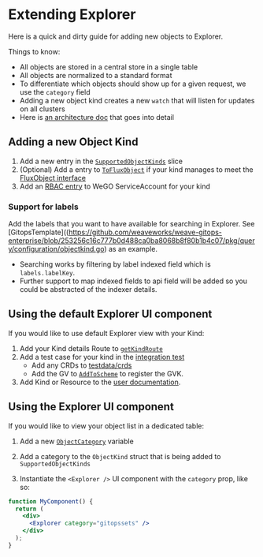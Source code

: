 # Extending Explorer

Here is a quick and dirty guide for adding new objects to Explorer.

Things to know:

- All objects are stored in a central store in a single table
- All objects are normalized to a standard format
- To differentiate which objects should show up for a given request, we use the `category` field
- Adding a new object kind creates a new `watch` that will listen for updates on all clusters
- Here is [an architecture doc](https://github.com/weaveworks/weave-gitops-enterprise/blob/main/docs/architecture/explore.md) that goes into detail

## Adding a new Object Kind

1. Add a new entry in the [`SupportedObjectKinds`](https://github.com/weaveworks/weave-gitops-enterprise/blob/253256c16c777b0d488ca0ba8068b8f80b1b4c07/pkg/query/configuration/objectkind.go#L119) slice
2. (Optional) Add a entry to [`ToFluxObject`](https://github.com/weaveworks/weave-gitops-enterprise/blob/f36d549b6010afbd3c086c4955637586629ec589/pkg/query/configuration/objectkind.go#L284) if your 
kind manages to meet the [FluxObject interface](https://github.com/weaveworks/weave-gitops-enterprise/blob/9534aa348ac40928e18fe741de0c7b3c0bb89d14/pkg/query/configuration/objectkind.go#L83)
3. Add an [RBAC entry](https://github.com/weaveworks/weave-gitops-enterprise/blob/9101b60a487e1f999b4e988e9ca27bdde4ac7538/charts/mccp/templates/clusters-service/collector.yaml#L13) to WeGO ServiceAccount for your kind

### Support for labels

Add the labels that you want to have available for searching in Explorer. See [GitopsTemplate]((https://github.com/weaveworks/weave-gitops-enterprise/blob/253256c16c777b0d488ca0ba8068b8f80b1b4c07/pkg/query/configuration/objectkind.go) as an example. 
- Searching works by filtering by label indexed field which is `labels.labelKey`.
- Further support to map indexed fields to api field will be added so you could be abstracted of the indexer details. 

## Using the default Explorer UI component

If you would like to use default Explorer view with your Kind:

1. Add your Kind details Route to [`getKindRoute`](https://github.com/weaveworks/weave-gitops-enterprise/blob/f36d549b6010afbd3c086c4955637586629ec589/ui-cra/src/utils/nav.ts#L3)
2. Add a test case for your kind in the [integration test](https://github.com/weaveworks/weave-gitops-enterprise/blob/main/pkg/query/server/server_integration_test.go#L44)
   - Add any CRDs to [testdata/crds](../pkg/query/server/testdata/crds)
   - Add the GV to [`AddToScheme`](../pkg/query/server/suite_test.go) to register the GVK.
3. Add Kind or Resource to the [user documentation](https://docs.gitops.weave.works/docs/explorer/configuration/#kinds).  
   
## Using the Explorer UI component

If you would like to view your object list in a dedicated table:

1. Add a new [`ObjectCategory`](https://github.com/weaveworks/weave-gitops-enterprise/blob/253256c16c777b0d488ca0ba8068b8f80b1b4c07/pkg/query/internal/models/object.go#L13) variable
2. Add a category to the `ObjectKind` struct that is being added to `SupportedObjectKinds`

3. Instantiate the `<Explorer />` UI component with the `category` prop, like so:

```jsx
function MyComponent() {
  return (
    <div>
      <Explorer category="gitopssets" />
    </div>
  );
}
```
